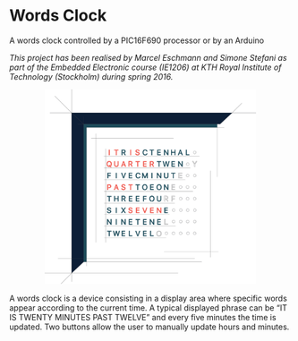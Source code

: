 # Words Clock
A words clock controlled by a PIC16F690 processor or by an Arduino

*This project has been realised by Marcel Eschmann and Simone Stefani as part of the Embedded Electronic course (IE1206) at KTH Royal Institute of Technology (Stockholm) during spring 2016.*

<p align="center">
  <img width='75%' src='media/clock_exploded.png'/>
</p>

A words clock is a device consisting in a display area where specific words appear according to the current time. A typical displayed phrase can be “IT IS TWENTY MINUTES PAST TWELVE” and every five minutes the time is updated. Two buttons allow the user to manually update hours and minutes.
